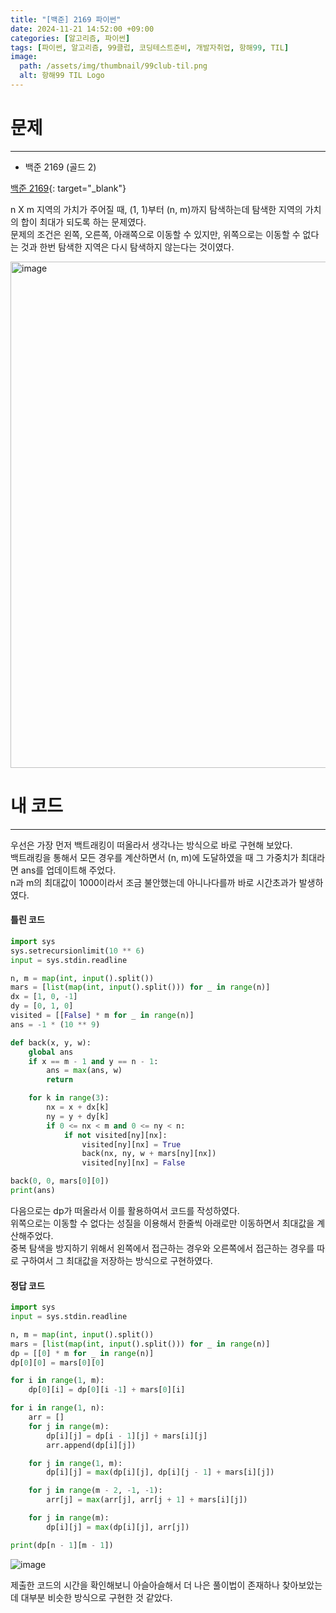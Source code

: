 ```yaml
---
title: "[백준] 2169 파이썬"
date: 2024-11-21 14:52:00 +09:00
categories: [알고리즘, 파이썬]
tags: [파이썬, 알고리즘, 99클럽, 코딩테스트준비, 개발자취업, 항해99, TIL]
image:
  path: /assets/img/thumbnail/99club-til.png
  alt: 항해99 TIL Logo
---
```

# 문제
---
- 백준 2169 (골드 2)

[백준 2169](https://www.acmicpc.net/problem/2169){: target="_blank"}

n X m 지역의 가치가 주어질 때, (1, 1)부터 (n, m)까지 탐색하는데 탐색한 지역의 가치의 합이 최대가 되도록 하는 문제였다.   
문제의 조건은 왼쪽, 오른쪽, 아래쪽으로 이동할 수 있지만, 위쪽으로는 이동할 수 없다는 것과 한번 탐색한 지역은 다시 탐색하지 않는다는 것이였다.   

<img width="810" alt="image" src="https://github.com/user-attachments/assets/c34528ab-bdfb-4a07-94ac-1a9f7614df8f">

# 내 코드
---
우선은 가장 먼저 백트래킹이 떠올라서 생각나는 방식으로 바로 구현해 보았다.   
백트래킹을 통해서 모든 경우를 계산하면서 (n, m)에 도달하였을 때 그 가중치가 최대라면 ans를 업데이트해 주었다.   
n과 m의 최대값이 1000이라서 조금 불안했는데 아니나다를까 바로 시간초과가 발생하였다.   

#### 틀린 코드
```python
import sys
sys.setrecursionlimit(10 ** 6)
input = sys.stdin.readline

n, m = map(int, input().split())
mars = [list(map(int, input().split())) for _ in range(n)]
dx = [1, 0, -1]
dy = [0, 1, 0]
visited = [[False] * m for _ in range(n)]
ans = -1 * (10 ** 9)

def back(x, y, w):
    global ans
    if x == m - 1 and y == n - 1:
        ans = max(ans, w)
        return

    for k in range(3):
        nx = x + dx[k]
        ny = y + dy[k]
        if 0 <= nx < m and 0 <= ny < n:
            if not visited[ny][nx]:
                visited[ny][nx] = True
                back(nx, ny, w + mars[ny][nx])
                visited[ny][nx] = False

back(0, 0, mars[0][0])
print(ans)
```

다음으로는 dp가 떠올라서 이를 활용하여서 코드를 작성하였다.   
위쪽으로는 이동할 수 없다는 성질을 이용해서 한줄씩 아래로만 이동하면서 최대값을 계산해주었다.   
중복 탐색을 방지하기 위해서 왼쪽에서 접근하는 경우와 오른쪽에서 접근하는 경우를 따로 구하여서 그 최대값을 저장하는 방식으로 구현하였다.   

#### 정답 코드
```python
import sys
input = sys.stdin.readline

n, m = map(int, input().split())
mars = [list(map(int, input().split())) for _ in range(n)]
dp = [[0] * m for _ in range(n)]
dp[0][0] = mars[0][0]

for i in range(1, m):
    dp[0][i] = dp[0][i -1] + mars[0][i]

for i in range(1, n):
    arr = []
    for j in range(m):
        dp[i][j] = dp[i - 1][j] + mars[i][j]
        arr.append(dp[i][j])

    for j in range(1, m):
        dp[i][j] = max(dp[i][j], dp[i][j - 1] + mars[i][j])

    for j in range(m - 2, -1, -1):
        arr[j] = max(arr[j], arr[j + 1] + mars[i][j])

    for j in range(m):
        dp[i][j] = max(dp[i][j], arr[j])

print(dp[n - 1][m - 1])
```

![image](https://github.com/user-attachments/assets/94244954-ad50-487b-a8ab-f913d8e1b5e7)

제출한 코드의 시간을 확인해보니 아슬아슬해서 더 나은 풀이법이 존재하나 찾아보았는데 대부분 비슷한 방식으로 구현한 것 같았다.    

